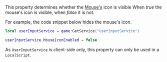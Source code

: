 This property determines whether the [Mouse's](https://create.roblox.com/docs/reference/engine/classes/Mouse) icon is visible When
_true_ the mouse's icon is visible, when _false_ it is not.

For example, the code snippet below hides the mouse's icon.

```lua
local userInputService = game:GetService("UserInputService")

userInputService.MouseIconEnabled = false
```

As `UserInputService` is client-side only, this property can only be used
in a `LocalScript`.